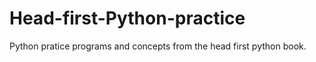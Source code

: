 # Head-first-Python-practice
Python pratice programs and concepts from  the head first python book.
